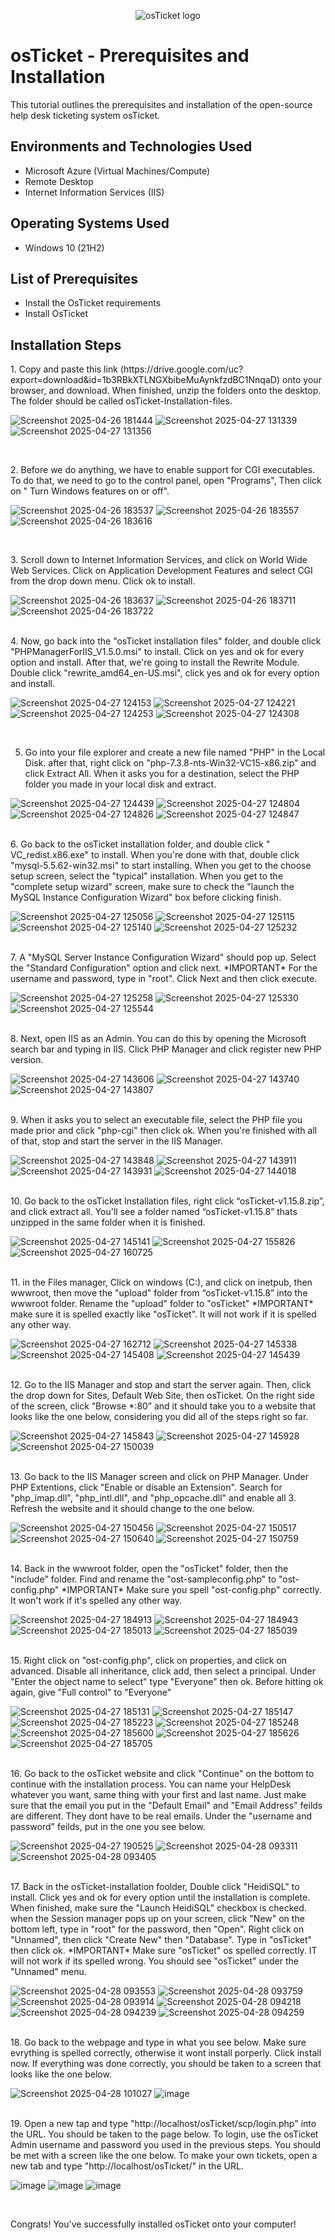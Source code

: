 <p align="center">
<img src="https://i.imgur.com/Clzj7Xs.png" alt="osTicket logo"/>
</p>

<h1>osTicket - Prerequisites and Installation</h1>
This tutorial outlines the prerequisites and installation of the open-source help desk ticketing system osTicket.<br />




<h2>Environments and Technologies Used</h2>

- Microsoft Azure (Virtual Machines/Compute)
- Remote Desktop
- Internet Information Services (IIS)

<h2>Operating Systems Used </h2>

- Windows 10</b> (21H2)

<h2>List of Prerequisites</h2>

- Install the OsTicket requirements
- Install OsTicket 
<h2>Installation Steps</h2>



<p>
  1. Copy and paste this link (https://drive.google.com/uc?export=download&id=1b3RBkXTLNGXbibeMuAynkfzdBC1NnqaD) onto your browser, and download. When finished, unzip the folders onto the desktop. The folder should be called osTicket-Installation-files.
  
  ![Screenshot 2025-04-26 181444](https://github.com/user-attachments/assets/be75b31a-03c8-4863-af3d-ca3b6592537e) ![Screenshot 2025-04-27 131339](https://github.com/user-attachments/assets/0068c85e-ad08-4101-9e2c-666a25f683f8) ![Screenshot 2025-04-27 131356](https://github.com/user-attachments/assets/44c22df5-87e8-4801-a38d-385b0f8cfa01)



</p>
<p>
</p>
<br />

<p>
2. Before we do anything, we have to enable support for CGI executables. To do that, we need to go to the control panel, open "Programs", Then click on " Turn Windows features on or off". 
  
  ![Screenshot 2025-04-26 183537](https://github.com/user-attachments/assets/fe4d9591-0cac-450a-b050-b1621a9168d0) ![Screenshot 2025-04-26 183557](https://github.com/user-attachments/assets/89f9e328-86aa-4345-8e3b-018f2c0d8ac4) ![Screenshot 2025-04-26 183616](https://github.com/user-attachments/assets/7102fe9f-e698-47fc-aad4-887b1d5d3da6)



</p>
<p>
</p> 
<br />

<p>
  3. Scroll down to Internet Information Services, and click on World Wide Web Services. Click on Application Development Features and select CGI from the drop down menu. Click ok to install. 

  ![Screenshot 2025-04-26 183637](https://github.com/user-attachments/assets/a6698adc-41fd-44a6-9f51-0edbc058c023) ![Screenshot 2025-04-26 183711](https://github.com/user-attachments/assets/3be09af4-de50-4fb2-944b-cdb4f448e3ef) ![Screenshot 2025-04-26 183722](https://github.com/user-attachments/assets/7866b2e0-3c11-4d13-95b4-83b96290a194) 

</p>
<p>
</p> 
<br />
4. Now, go back into the "osTicket installation files" folder, and double click "PHPManagerForIIS_V1.5.0.msi" to install. Click on yes and ok for every option and install. After that, we're going to install the Rewrite Module. Double click "rewrite_amd64_en-US.msi", click yes and ok for every option and install. 

![Screenshot 2025-04-27 124153](https://github.com/user-attachments/assets/d64f493b-4ab0-4d28-8d64-28c7a1d461b4) ![Screenshot 2025-04-27 124221](https://github.com/user-attachments/assets/4d6fb2a5-d29f-4baa-9116-2dc99f6088aa) ![Screenshot 2025-04-27 124253](https://github.com/user-attachments/assets/5e50319d-5f46-405c-85b5-34c2c84baf13) ![Screenshot 2025-04-27 124308](https://github.com/user-attachments/assets/195ec913-4bc5-417b-ab38-b8985d1ef37f) 




</p>
<p>
</p> 
<br />

5. Go into your file explorer and create a new file named "PHP" in the Local Disk. after that, right click on "php-7.3.8-nts-Win32-VC15-x86.zip" and click Extract All. When it asks you for a destination, select the PHP folder you made in your local disk and extract.

![Screenshot 2025-04-27 124439](https://github.com/user-attachments/assets/eb0203ff-a3e5-443e-ba2c-afd48ce51426) ![Screenshot 2025-04-27 124804](https://github.com/user-attachments/assets/e9d1dd7a-a4c1-4bb2-bd57-7c1e02af3524) ![Screenshot 2025-04-27 124826](https://github.com/user-attachments/assets/5ae7c0da-72d8-465b-9a2f-fbd51f7a92de) ![Screenshot 2025-04-27 124847](https://github.com/user-attachments/assets/84ba3b5f-0ed7-4f82-b126-9d375080352f)
 




</p>
<p>
</p> 
<br />
6. Go back to the osTicket installation folder, and double click " VC_redist.x86.exe" to install. When you're done with that, double click "mysql-5.5.62-win32.msi" to start installing. When you get to the choose setup screen, select the "typical" installation. When you get to the "complete setup wizard" screen, make sure to check the "launch the MySQL Instance Configuration Wizard" box before clicking finish.

![Screenshot 2025-04-27 125056](https://github.com/user-attachments/assets/0691a3ce-8964-448d-bd24-c55d41a6b018)  ![Screenshot 2025-04-27 125115](https://github.com/user-attachments/assets/a48137bb-0f22-425d-ad12-4a642869622e) ![Screenshot 2025-04-27 125140](https://github.com/user-attachments/assets/30111956-a29a-4908-8797-87324b9948ed) ![Screenshot 2025-04-27 125232](https://github.com/user-attachments/assets/e4054dca-cf20-48ad-9df9-03b29438c098)  






</p>
<p>
</p> 
<br />
7. A "MySQL Server Instance Configuration Wizard" should pop up. Select the "Standard Configuration" option and click next. *IMPORTANT* For the username and password, type in "root". Click Next and then click execute.

![Screenshot 2025-04-27 125258](https://github.com/user-attachments/assets/35cd37b3-5394-4a5b-a1fa-00551c9d44db) ![Screenshot 2025-04-27 125330](https://github.com/user-attachments/assets/40fdefbc-1643-45fe-b44d-b88614d24c1f) ![Screenshot 2025-04-27 125544](https://github.com/user-attachments/assets/56a77cd6-bfe3-4817-b841-2490de0f935c)





</p>
<p>
</p> 
<br />
8. Next, open IIS as an Admin. You can do this by opening the Microsoft search bar and typing in IIS. Click PHP Manager and click register new PHP version.

![Screenshot 2025-04-27 143606](https://github.com/user-attachments/assets/0eb15ff9-4af6-43a1-b951-8c12e9443442) ![Screenshot 2025-04-27 143740](https://github.com/user-attachments/assets/89ce168c-054c-4b79-a9de-a6f9f23e157f)  ![Screenshot 2025-04-27 143807](https://github.com/user-attachments/assets/fd6fee67-7871-4041-a52b-5e26ea6f663d) 





</p>
<p>
</p> 
<br />
9. When it asks you to select an executable file, select the PHP file you made prior and click "php-cgi" then click ok. When you're finished with all of that, stop and start the server in the IIS Manager.

![Screenshot 2025-04-27 143848](https://github.com/user-attachments/assets/a2bb23e4-2ac2-4c8e-a1e3-56d073ab399a) ![Screenshot 2025-04-27 143911](https://github.com/user-attachments/assets/b22a0ae8-abd4-43fc-ac61-d643600643d1) ![Screenshot 2025-04-27 143931](https://github.com/user-attachments/assets/90bac724-8bbb-4086-95f0-a3a8c04ba898) ![Screenshot 2025-04-27 144018](https://github.com/user-attachments/assets/e7e934a3-4345-47e5-b191-6dab2c3331f4)




</p>
<p>
</p> 
<br />
10. Go back to the osTicket Installation files, right click “osTicket-v1.15.8.zip”, and click extract all. You'll see a folder named “osTicket-v1.15.8” thats unzipped in the same folder when it is finished. 

![Screenshot 2025-04-27 145141](https://github.com/user-attachments/assets/e32f4b2d-204d-4e34-a060-612a7a1989e9) ![Screenshot 2025-04-27 155826](https://github.com/user-attachments/assets/9d12f8e2-1cb3-42df-b012-e2dceda9aa35) ![Screenshot 2025-04-27 160725](https://github.com/user-attachments/assets/367fd053-dead-4fa7-bfa6-11e4a433e476)



 


</p>
<p>
</p> 
<br />
11. in the Files manager, Click on windows (C:), and click on inetpub, then wwwroot, then move the "upload" folder from “osTicket-v1.15.8” into the wwwroot folder. Rename the "upload" folder to "osTicket" *IMPORTANT* make sure it is spelled exactly like "osTicket". It will not work if it is spelled any other way.

![Screenshot 2025-04-27 162712](https://github.com/user-attachments/assets/2ab5c971-9d56-4c37-80ab-af2de0d249f5) ![Screenshot 2025-04-27 145338](https://github.com/user-attachments/assets/7d186b6a-1d04-4ee0-aa5f-9162a2a0e3f2) ![Screenshot 2025-04-27 145408](https://github.com/user-attachments/assets/682b5f99-9249-4c7c-b8b0-9f512239099d) ![Screenshot 2025-04-27 145439](https://github.com/user-attachments/assets/187c4e4d-aac4-43d5-ae4e-d07c4cea2a3c) 





</p>
<p>
</p> 
<br />
12. Go to the IIS Manager and stop and start the server again. Then, click the drop down for Sites, Default Web Site, then osTicket. On the right side of the screen, click  “Browse *:80” and it should take you to a website that looks like the one below, considering you did all of the steps right so far. 

![Screenshot 2025-04-27 145843](https://github.com/user-attachments/assets/d8c1098b-44aa-42f2-9210-d76e4fcf02eb) ![Screenshot 2025-04-27 145928](https://github.com/user-attachments/assets/ae8ef438-79e8-4878-b908-8e8c85182a71) ![Screenshot 2025-04-27 150039](https://github.com/user-attachments/assets/0895f33d-ccb7-45fe-8e0d-af270f84aa14) 




</p>
<p>
</p> 
<br />
13. Go back to the IIS Manager screen and click on PHP Manager. Under PHP Extentions, click "Enable or disable an Extension". Search for "php_imap.dll", "php_intl.dll", and "php_opcache.dll" and enable all 3. Refresh the website and it should change to the one below. 

![Screenshot 2025-04-27 150456](https://github.com/user-attachments/assets/5c62ffeb-aa15-4e76-8320-f7a25c4567b8) ![Screenshot 2025-04-27 150517](https://github.com/user-attachments/assets/625c0c8d-a641-4c53-be17-09bb6b69b4d4) ![Screenshot 2025-04-27 150640](https://github.com/user-attachments/assets/8bde2447-b330-45ac-a0cd-26d384d8a2ba) ![Screenshot 2025-04-27 150759](https://github.com/user-attachments/assets/ba3f2cc0-a347-47e0-8c46-3826282ff820) 





</p>
<p>
</p> 
<br />
14. Back in the wwwroot folder, open the "osTicket" folder, then the "include" folder. Find and rename the "ost-sampleconfig.php" to "ost-config.php" *IMPORTANT* Make sure you spell "ost-config.php" correctly. It won't work if it's spelled any other way.

![Screenshot 2025-04-27 184913](https://github.com/user-attachments/assets/b258a425-490a-4703-98e1-8d7c6ec10167) ![Screenshot 2025-04-27 184943](https://github.com/user-attachments/assets/de8cc767-c45c-44da-a2ff-f51f32bb4241)  ![Screenshot 2025-04-27 185013](https://github.com/user-attachments/assets/9d143fb7-d4ce-45b5-bd3e-550dec8d3dd1) ![Screenshot 2025-04-27 185039](https://github.com/user-attachments/assets/faf3f8f2-6cce-47e8-8498-c97a67f49d9f)






</p>
<p>
</p> 
<br />
15. Right click on "ost-config.php", click on properties, and click on advanced. Disable all inheritance, click add, then select a principal. Under "Enter the object name to select" type "Everyone" then ok. Before hitting ok again, give "Full control" to "Everyone"

![Screenshot 2025-04-27 185131](https://github.com/user-attachments/assets/27f51714-2261-4b1f-927b-71c5508a5e91) ![Screenshot 2025-04-27 185147](https://github.com/user-attachments/assets/257708ad-4d36-4159-b36c-daddb047a95f) ![Screenshot 2025-04-27 185223](https://github.com/user-attachments/assets/4b9ccff9-c591-4fb1-8656-f29d75e5b66d) ![Screenshot 2025-04-27 185248](https://github.com/user-attachments/assets/f1983d0e-0fe2-46aa-99fc-b104b58f3501) ![Screenshot 2025-04-27 185600](https://github.com/user-attachments/assets/db21132d-14a1-41d1-a8cf-d9c8903a1853) ![Screenshot 2025-04-27 185626](https://github.com/user-attachments/assets/3dc590fe-c2cc-40c6-95bc-07d4a2724fd4) ![Screenshot 2025-04-27 185705](https://github.com/user-attachments/assets/eae3ee81-6719-4fd8-a54d-12cc1791c8ea)



 

</p>
<p>
</p> 
<br />
16. Go back to the osTicket website and click "Continue" on the bottom to continue with the installation process. You can name your HelpDesk whatever you want, same thing with your first and last name. Just make sure that the email you put in the "Default Email" and "Email Address" feilds are different. They dont have to be real emails. Under the "username and password" feilds, put in the one you see below.

![Screenshot 2025-04-27 190525](https://github.com/user-attachments/assets/e19b7425-92d2-4e18-ae58-879c6d4c5e02) ![Screenshot 2025-04-28 093311](https://github.com/user-attachments/assets/fb5ac2b4-3bad-490a-83eb-9c3132d8ea08) ![Screenshot 2025-04-28 093405](https://github.com/user-attachments/assets/a25224cc-e41a-485d-a756-a9b2013275da) 




</p>
<p>
</p> 
<br />
17. Back in the osTicket-installation foolder, Double click "HeidiSQL" to install. Click yes and ok for every option until the installation is complete. When finished, make sure the "Launch HeidiSQL" checkbox is checked. when the Session manager pops up on your screen, click "New" on the bottom left, type in "root" for the password, then "Open". Right click on "Unnamed", then click "Create New" then "Database". Type in "osTicket" then click ok. *IMPORTANT* Make sure "osTicket" os spelled correctly. IT will not work if its spelled wrong. You should see "osTicket" under the "Unnamed" menu. 

![Screenshot 2025-04-28 093553](https://github.com/user-attachments/assets/ee1b575f-b57f-4d7e-bb95-8b3861a60ab7) ![Screenshot 2025-04-28 093759](https://github.com/user-attachments/assets/28a20e74-bbe6-4952-a0df-2f712f005617) ![Screenshot 2025-04-28 093914](https://github.com/user-attachments/assets/79935246-baea-462f-aa74-33a83558c5bb) ![Screenshot 2025-04-28 094218](https://github.com/user-attachments/assets/633ee8f8-4c04-441e-824f-3f63f118e990) ![Screenshot 2025-04-28 094239](https://github.com/user-attachments/assets/0f01af96-c21a-44e2-ac6e-fec1ed11e3f6) ![Screenshot 2025-04-28 094259](https://github.com/user-attachments/assets/ca17033b-9e65-44a7-8aea-86cb513077f6)







</p>
<p>
</p> 
<br />
18. Go back to the webpage and type in what you see below. Make sure evrything is spelled correctly, otherwise it wont install porperly. Click install now. If everything was done correctly, you should be taken to a screen that looks like the one below. 

![Screenshot 2025-04-28 101027](https://github.com/user-attachments/assets/790cabd2-6185-4a19-89e1-e49163a78464) ![image](https://github.com/user-attachments/assets/a7bf335f-eed0-4889-8d85-f4d1c2d46bfe) 




</p>
<p>
</p> 
<br />
19. Open a new tap and type "http://localhost/osTicket/scp/login.php" into the URL. You should be taken to the page below. To login, use the osTicket Admin username and password you used in the previous steps. You should be met with a screen like the one below. To make your own tickets, open a new tab and type "http://localhost/osTicket/" in the URL.

![image](https://github.com/user-attachments/assets/a11b71cd-38a4-4c8d-88f7-9a554ac2eec8) ![image](https://github.com/user-attachments/assets/1860b73a-85fd-4e84-abde-a74efa0ae0f9) ![image](https://github.com/user-attachments/assets/5e78c175-fa36-4a21-9c18-ed2d80f2d838)




</p>
<p>
</p> 
<br />

Congrats! You've successfully installed osTicket onto your computer!

